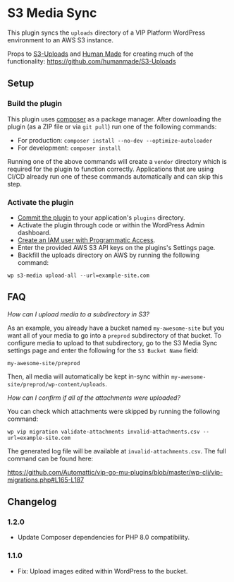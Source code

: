 # S3 Media Sync

This plugin syncs the `uploads` directory of a VIP Platform WordPress environment to an AWS S3 instance.

Props to [S3-Uploads](https://github.com/humanmade/S3-Uploads/) and [Human Made](https://hmn.md/) for creating much of the functionality: https://github.com/humanmade/S3-Uploads

## Setup

### Build the plugin

This plugin uses [composer](https://getcomposer.org/) as a package manager. After downloading the plugin (as a ZIP file or via `git pull`) run one of the following commands:

* For production: `composer install --no-dev --optimize-autoloader` 
* For development: `composer install` 

Running one of the above commands will create a `vendor` directory which is required for the plugin to function correctly. Applications that are using CI/CD already run one of these commands automatically and can skip this step.

### Activate the plugin

* [Commit the plugin](https://docs.wpvip.com/technical-references/installing-plugins-best-practices/) to your application's `plugins` directory.
* Activate the plugin through code or within the WordPress Admin dashboard.
* [Create an IAM user with Programmatic Access](https://docs.aws.amazon.com/IAM/latest/UserGuide/id_users_create.html).
* Enter the provided AWS S3 API keys on the plugins's Settings page.
* Backfill the uploads directory on AWS by running the following command: 

```
wp s3-media upload-all --url=example-site.com
```

## FAQ

*How can I upload media to a subdirectory in S3?*

As an example, you already have a bucket named `my-awesome-site` but you want all of your media to go into a `preprod` subdirectory of that bucket. To configure media to upload to that subdirectory, go to the S3 Media Sync settings page and enter the following for the `S3 Bucket Name` field:

```
my-awesome-site/preprod
```

Then, all media will automatically be kept in-sync within `my-awesome-site/preprod/wp-content/uploads`. 

*How can I confirm if all of the attachments were uploaded?*

You can check which attachments were skipped by running the following command:

```
wp vip migration validate-attachments invalid-attachments.csv --url=example-site.com
```

The generated log file will be available at `invalid-attachments.csv`. The full command can be found here:

https://github.com/Automattic/vip-go-mu-plugins/blob/master/wp-cli/vip-migrations.php#L165-L187


## Changelog

### 1.2.0
- Update Composer dependencies for PHP 8.0 compatibility.

### 1.1.0
- Fix: Upload images edited within WordPress to the bucket.